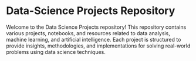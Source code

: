 # Data-Science Projects Repository
Welcome to the Data Science Projects repository! This repository contains various projects, notebooks, and resources related to data analysis, machine learning, and artificial intelligence. Each project is structured to provide insights, methodologies, and implementations for solving real-world problems using data science techniques.
